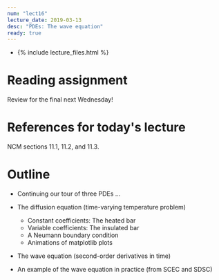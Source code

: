 ```yaml
---
num: "lect16"
lecture_date: 2019-03-13
desc: "PDEs: The wave equation"
ready: true
---
```


* {% include lecture_files.html %}

# Reading assignment

Review for the final next Wednesday!

# References for today's lecture

NCM sections 11.1, 11.2, and 11.3.

# Outline

- Continuing our tour of three PDEs ...

- The diffusion equation (time-varying temperature problem)
  - Constant coefficients: The heated bar
  - Variable coefficients: The insulated bar
  - A Neumann boundary condition
  - Animations of matplotlib plots
- The wave equation (second-order derivatives in time)
- An example of the wave equation in practice (from SCEC and SDSC)

